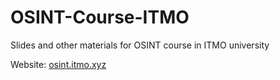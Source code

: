 # OSINT-Course-ITMO
Slides and other materials for OSINT course in ITMO university

Website: [osint.itmo.xyz](osint.itmo.xyz)
